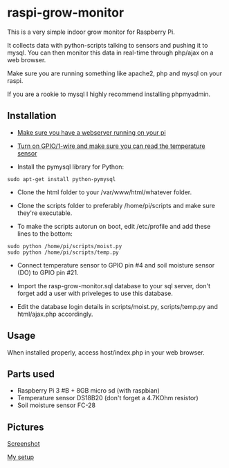 # raspi-grow-monitor
This is a very simple indoor grow monitor for Raspberry Pi.

It collects data with python-scripts talking to sensors and pushing it to mysql.
You can then monitor this data in real-time through php/ajax on a web browser.

Make sure you are running something like apache2, php and mysql on your raspi.

If you are a rookie to mysql I highly recommend installing phpmyadmin.

## Installation
* [Make sure you have a webserver running on your pi](https://howtoraspberrypi.com/how-to-install-web-server-raspberry-pi-lamp/)

* [Turn on GPIO/1-wire and make sure you can read the temperature sensor](https://learn.adafruit.com/adafruits-raspberry-pi-lesson-11-ds18b20-temperature-sensing/ds18b20)

* Install the pymysql library for Python:
```
sudo apt-get install python-pymysql
```

* Clone the html folder to your /var/www/html/whatever folder.

* Clone the scripts folder to preferably /home/pi/scripts and make sure they're executable.

* To make the scripts autorun on boot, edit /etc/profile and add these lines to the bottom:
```
sudo python /home/pi/scripts/moist.py
sudo python /home/pi/scripts/temp.py
```

* Connect temperature sensor to GPIO pin #4 and soil moisture sensor (DO) to GPIO pin #21.

* Import the rasp-grow-monitor.sql database to your sql server, don't forget add a user with priveleges to use this database.

* Edit the database login details in scripts/moist.py, scripts/temp.py and html/ajax.php accordingly.

## Usage
When installed properly, access host/index.php in your web browser.

## Parts used
* Raspberry Pi 3 #B + 8GB micro sd (with raspbian)
* Temperature sensor DS18B20 (don't forget a 4.7KOhm resistor)
* Soil moisture sensor FC-28

## Pictures
[Screenshot](https://i.redd.it/ysn2knerejq21.png)

[My setup](https://i.imgur.com/FnV2sxv.jpg)

